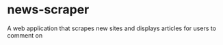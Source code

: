 # news-scraper
A web application that scrapes new sites and displays articles for users to comment on

